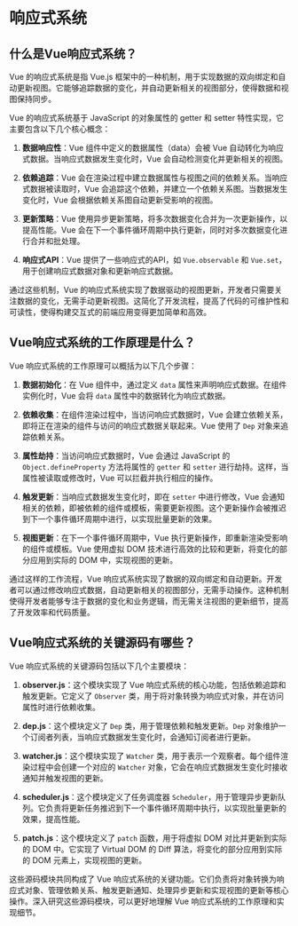 # 响应式系统

## 什么是Vue响应式系统？
Vue 的响应式系统是指 Vue.js 框架中的一种机制，用于实现数据的双向绑定和自动更新视图。它能够追踪数据的变化，并自动更新相关的视图部分，使得数据和视图保持同步。

Vue 的响应式系统基于 JavaScript 的对象属性的 getter 和 setter 特性实现，它主要包含以下几个核心概念：

1. **数据响应性**：Vue 组件中定义的数据属性（data）会被 Vue 自动转化为响应式数据。当响应式数据发生变化时，Vue 会自动检测变化并更新相关的视图。

2. **依赖追踪**：Vue 会在渲染过程中建立数据属性与视图之间的依赖关系。当响应式数据被读取时，Vue 会追踪这个依赖，并建立一个依赖关系图。当数据发生变化时，Vue 会根据依赖关系图自动更新受影响的视图。

3. **更新策略**：Vue 使用异步更新策略，将多次数据变化合并为一次更新操作，以提高性能。Vue 会在下一个事件循环周期中执行更新，同时对多次数据变化进行合并和批处理。

4. **响应式API**：Vue 提供了一些响应式的API，如 `Vue.observable` 和 `Vue.set`，用于创建响应式数据对象和更新响应式数据。

通过这些机制，Vue 的响应式系统实现了数据驱动的视图更新，开发者只需要关注数据的变化，无需手动更新视图。这简化了开发流程，提高了代码的可维护性和可读性，使得构建交互式的前端应用变得更加简单和高效。

## Vue响应式系统的工作原理是什么？
Vue 响应式系统的工作原理可以概括为以下几个步骤：

1. **数据初始化**：在 Vue 组件中，通过定义 `data` 属性来声明响应式数据。在组件实例化时，Vue 会将 `data` 属性中的数据转化为响应式数据。

2. **依赖收集**：在组件渲染过程中，当访问响应式数据时，Vue 会建立依赖关系，即将正在渲染的组件与访问的响应式数据关联起来。Vue 使用了 `Dep` 对象来追踪依赖关系。

3. **属性劫持**：当访问响应式数据时，Vue 会通过 JavaScript 的 `Object.defineProperty` 方法将属性的 `getter` 和 `setter` 进行劫持。这样，当属性被读取或修改时，Vue 可以拦截并执行相应的操作。

4. **触发更新**：当响应式数据发生变化时，即在 `setter` 中进行修改，Vue 会通知相关的依赖，即被依赖的组件或模板，需要更新视图。这个更新操作会被推迟到下一个事件循环周期中进行，以实现批量更新的效果。

5. **视图更新**：在下一个事件循环周期中，Vue 执行更新操作，即重新渲染受影响的组件或模板。Vue 使用虚拟 DOM 技术进行高效的比较和更新，将变化的部分应用到实际的 DOM 中，实现视图的更新。

通过这样的工作流程，Vue 响应式系统实现了数据的双向绑定和自动更新。开发者可以通过修改响应式数据，自动更新相关的视图部分，无需手动操作。这种机制使得开发者能够专注于数据的变化和业务逻辑，而无需关注视图的更新细节，提高了开发效率和代码质量。

## Vue响应式系统的关键源码有哪些？
Vue 响应式系统的关键源码包括以下几个主要模块：

1. **observer.js**：这个模块实现了 Vue 响应式系统的核心功能，包括依赖追踪和触发更新。它定义了 `Observer` 类，用于将对象转换为响应式对象，并在访问属性时进行依赖收集。

2. **dep.js**：这个模块定义了 `Dep` 类，用于管理依赖和触发更新。`Dep` 对象维护一个订阅者列表，当响应式数据发生变化时，会通知订阅者进行更新。

3. **watcher.js**：这个模块实现了 `Watcher` 类，用于表示一个观察者。每个组件渲染过程中会创建一个对应的 `Watcher` 对象，它会在响应式数据发生变化时接收通知并触发视图的更新。

4. **scheduler.js**：这个模块定义了任务调度器 `Scheduler`，用于管理异步更新队列。它负责将更新任务推迟到下一个事件循环周期中执行，以实现批量更新的效果，提高性能。

5. **patch.js**：这个模块定义了 `patch` 函数，用于将虚拟 DOM 对比并更新到实际的 DOM 中。它实现了 Virtual DOM 的 Diff 算法，将变化的部分应用到实际的 DOM 元素上，实现视图的更新。

这些源码模块共同构成了 Vue 响应式系统的关键功能。它们负责将对象转换为响应式对象、管理依赖关系、触发更新通知、处理异步更新和实现视图的更新等核心操作。深入研究这些源码模块，可以更好地理解 Vue 响应式系统的工作原理和实现细节。